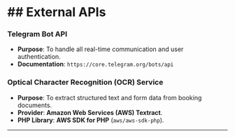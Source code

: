 # \#\# External APIs

### **Telegram Bot API**

  * **Purpose**: To handle all real-time communication and user authentication.
  * **Documentation**: `https://core.telegram.org/bots/api`

### **Optical Character Recognition (OCR) Service**

  * **Purpose**: To extract structured text and form data from booking documents.
  * **Provider**: **Amazon Web Services (AWS) Textract**.
  * **PHP Library**: **AWS SDK for PHP** (`aws/aws-sdk-php`).

-----
